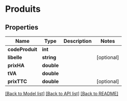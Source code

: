 # Produits

## Properties
Name | Type | Description | Notes
------------ | ------------- | ------------- | -------------
**codeProduit** | **int** |  | 
**libelle** | **string** |  | [optional] 
**prixHA** | **double** |  | 
**tVA** | **double** |  | 
**prixTTC** | **double** |  | [optional] 

[[Back to Model list]](../README.md#documentation-for-models) [[Back to API list]](../README.md#documentation-for-api-endpoints) [[Back to README]](../README.md)


